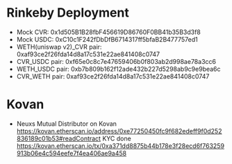 # Rinkeby Deployment
 - Mock CVR:  0x1d505B1B28fbF456619D86760F0BB41b35B3d3f8
 - Mock USDC: 0xC10c1F242fDbDfB6714317ff5bfaB2B477757ed1
 - WETH(uniswap v2)_CVR pair: 0xaf93ce2f26fda14d8a17c531e22ae841408c0747
 - CVR_USDC pair: 0xf65e0c8c7e47659406b0f803ab2d998ae78a3cc6
 - WETH_USDC pair: 0xb7b809b162f12ade432b227d5298ab9c9e9bea6c
 - CVR_WETH pair: 0xaf93ce2f26fda14d8a17c531e22ae841408c0747

# Kovan
 - Neuxs Mutual Distributor on Kovan
   https://kovan.etherscan.io/address/0xe77250450fc9f682edeff9f0d252836189c01b53#readContract
   KYC done https://kovan.etherscan.io/tx/0xa371dd8875b44b178e3f28ecd6f763259913b06e4c594eefe7f4ea406ae9a458

   